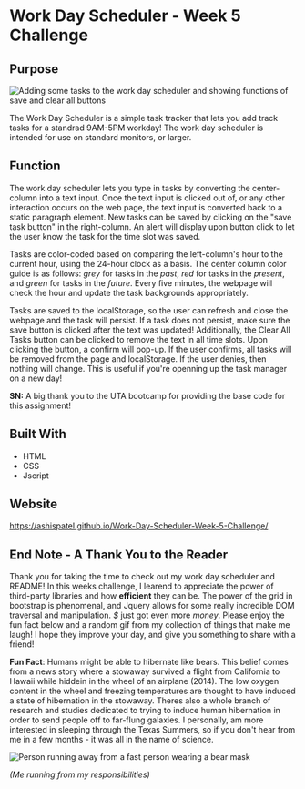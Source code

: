 # Work Day Scheduler - Week 5 Challenge

## Purpose

![Adding some tasks to the work day scheduler and showing functions of save and clear all buttons]() 

The Work Day Scheduler is a simple task tracker that lets you add track tasks for a standrad 9AM-5PM workday! The work day scheduler is intended for use on standard monitors, or larger. 

## Function

The work day scheduler lets you type in tasks by converting the center-column into a text input. Once the text input is clicked out of, or any other interaction occurs on the web page, the text input is converted back to a static paragraph element. New tasks can be saved by clicking on the "save task button" in the right-column. An alert will display upon button click to let the user know the task for the time slot was saved. 

Tasks are color-coded based on comparing the left-column's hour to the current hour, using the 24-hour clock as a basis. The center column color guide is as follows: *grey* for tasks in the *past*, *red* for tasks in the *present*, and *green* for tasks in the *future*. Every five minutes, the webpage will check the hour and update the task backgrounds appropriately. 

Tasks are saved to the localStorage, so the user can refresh and close the webpage and the task will persist. If a task does not persist, make sure the save button is clicked after the text was updated! Additionally, the Clear All Tasks button can be clicked to remove the text in all time slots. Upon clicking the button, a confirm will pop-up. If the user confirms, all tasks will be removed from the page and localStorage. If the user denies, then nothing will change. This is useful if you're openning up the task manager on a new day!

**SN:** A big thank you to the UTA bootcamp for providing the base code for this assignment!

## Built With

* HTML
* CSS
* Jscript

## Website

https://ashispatel.github.io/Work-Day-Scheduler-Week-5-Challenge/

## End Note - A Thank You to the Reader

Thank you for taking the time to check out my work day scheduler and README! In this weeks challenge, I learend to appreciate the power of third-party libraries and how **efficient** they can be. The power of the grid in bootstrap is phenomenal, and Jquery allows for some really incredible DOM traversal and manipulation. *$* just got even more *money*. Please enjoy the fun fact below and a random gif from my collection of things that make me laugh! I hope they improve your day, and give you something to share with a friend!

**Fun Fact**: Humans might be able to hibernate like bears. This belief comes from a news story where a stowaway survived a flight from California to Hawaii while hiddein in the wheel of an airplane (2014). The low oxygen content in the wheel and freezing temperatures are thought to have induced a state of hibernation in the stowaway. Theres also a whole branch of research and studies dedicated to trying to induce human hibernation in order to send people off to far-flung galaxies. I personally, am more interested in sleeping through the Texas Summers, so if you don't hear from me in a few months - it was all in the name of science. 

![Person running away from a fast person wearing a bear mask](hhttps://github.com/AshisPatel/Work-Day-Scheduler-Week-5-Challenge/blob/main/assets/images/running-away.gif)

*(Me running from my responsibilities)*